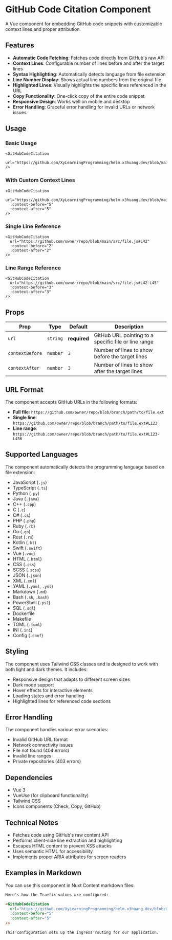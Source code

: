 # GitHub Code Citation Component

A Vue component for embedding GitHub code snippets with customizable context lines and proper attribution.

## Features

- **Automatic Code Fetching**: Fetches code directly from GitHub's raw API
- **Context Lines**: Configurable number of lines before and after the target lines
- **Syntax Highlighting**: Automatically detects language from file extension
- **Line Number Display**: Shows actual line numbers from the original file
- **Highlighted Lines**: Visually highlights the specific lines referenced in the URL
- **Copy Functionality**: One-click copy of the entire code snippet
- **Responsive Design**: Works well on mobile and desktop
- **Error Handling**: Graceful error handling for invalid URLs or network issues

## Usage

### Basic Usage

```vue
<GitHubCodeCitation 
  url="https://github.com/XyLearningProgramming/helm.x3huang.dev/blob/main/traefik/values.yaml.gotmpl#L115" 
/>
```

### With Custom Context Lines

```vue
<GitHubCodeCitation 
  url="https://github.com/XyLearningProgramming/helm.x3huang.dev/blob/main/traefik/values.yaml.gotmpl#L115"
  :context-before="5"
  :context-after="5"
/>
```

### Single Line Reference

```vue
<GitHubCodeCitation 
  url="https://github.com/owner/repo/blob/main/src/file.js#L42"
  :context-before="2"
  :context-after="2"
/>
```

### Line Range Reference

```vue
<GitHubCodeCitation 
  url="https://github.com/owner/repo/blob/main/src/file.js#L42-L45"
  :context-before="3"
  :context-after="3"
/>
```

## Props

| Prop | Type | Default | Description |
|------|------|---------|-------------|
| `url` | `string` | **required** | GitHub URL pointing to a specific file or line range |
| `contextBefore` | `number` | `3` | Number of lines to show before the target lines |
| `contextAfter` | `number` | `3` | Number of lines to show after the target lines |

## URL Format

The component accepts GitHub URLs in the following formats:

- **Full file**: `https://github.com/owner/repo/blob/branch/path/to/file.ext`
- **Single line**: `https://github.com/owner/repo/blob/branch/path/to/file.ext#L123`
- **Line range**: `https://github.com/owner/repo/blob/branch/path/to/file.ext#L123-L456`

## Supported Languages

The component automatically detects the programming language based on file extension:

- JavaScript (`.js`)
- TypeScript (`.ts`)
- Python (`.py`)
- Java (`.java`)
- C++ (`.cpp`)
- C (`.c`)
- C# (`.cs`)
- PHP (`.php`)
- Ruby (`.rb`)
- Go (`.go`)
- Rust (`.rs`)
- Kotlin (`.kt`)
- Swift (`.swift`)
- Vue (`.vue`)
- HTML (`.html`)
- CSS (`.css`)
- SCSS (`.scss`)
- JSON (`.json`)
- XML (`.xml`)
- YAML (`.yaml`, `.yml`)
- Markdown (`.md`)
- Bash (`.sh`, `.bash`)
- PowerShell (`.ps1`)
- SQL (`.sql`)
- Dockerfile
- Makefile
- TOML (`.toml`)
- INI (`.ini`)
- Config (`.conf`)

## Styling

The component uses Tailwind CSS classes and is designed to work with both light and dark themes. It includes:

- Responsive design that adapts to different screen sizes
- Dark mode support
- Hover effects for interactive elements
- Loading states and error handling
- Highlighted lines for referenced code sections

## Error Handling

The component handles various error scenarios:

- Invalid GitHub URL format
- Network connectivity issues
- File not found (404 errors)
- Invalid line ranges
- Private repositories (403 errors)

## Dependencies

- Vue 3
- VueUse (for clipboard functionality)
- Tailwind CSS
- Icons components (Check, Copy, GitHub)

## Technical Notes

- Fetches code using GitHub's raw content API
- Performs client-side line extraction and highlighting
- Escapes HTML content to prevent XSS attacks
- Uses semantic HTML for accessibility
- Implements proper ARIA attributes for screen readers

## Examples in Markdown

You can use this component in Nuxt Content markdown files:

```markdown
Here's how the Traefik values are configured:

<GitHubCodeCitation 
  url="https://github.com/XyLearningProgramming/helm.x3huang.dev/blob/main/traefik/values.yaml.gotmpl#L115"
  :context-before="5"
  :context-after="5"
/>

This configuration sets up the ingress routing for our application.
```